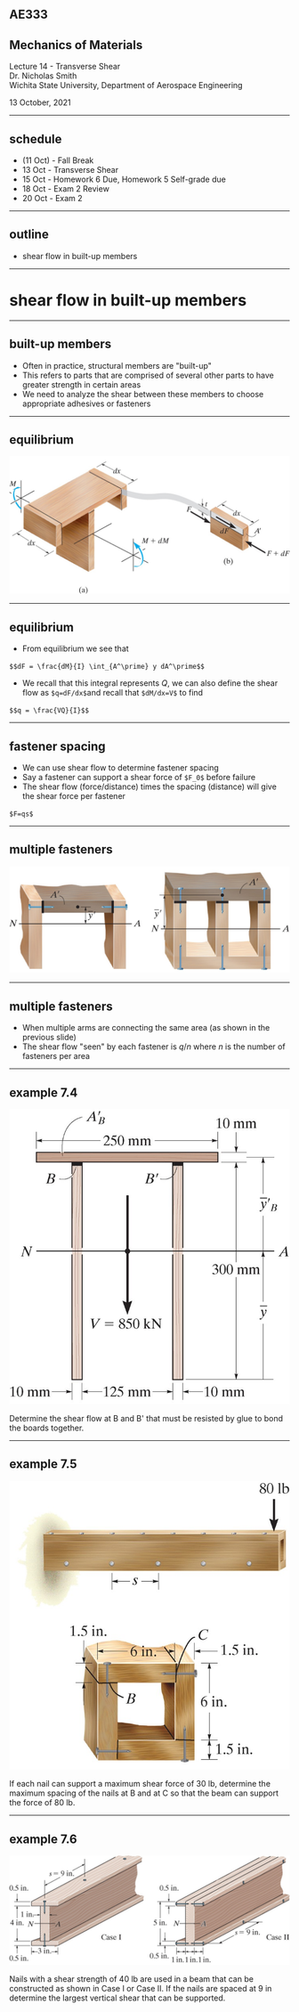 ## AE333
## Mechanics of Materials
Lecture 14 - Transverse Shear<br/>
Dr. Nicholas Smith<br/>
Wichita State University, Department of Aerospace Engineering

13 October, 2021

----
## schedule

- (11 Oct) - Fall Break
- 13 Oct - Transverse Shear
- 15 Oct - Homework 6 Due, Homework 5 Self-grade due
- 18 Oct - Exam 2 Review
- 20 Oct - Exam 2

----
## outline

<!-- vim-markdown-toc GFM -->

* shear flow in built-up members

<!-- vim-markdown-toc -->

---
# shear flow in built-up members

----
## built-up members

-   Often in practice, structural members are "built-up"
-   This refers to parts that are comprised of several other parts to have greater strength in certain areas
-   We need to analyze the shear between these members to choose appropriate adhesives or fasteners

----
## equilibrium

![](../images/built-up-equilibrium.jpg)

----
## equilibrium

-   From equilibrium we see that

`$$dF = \frac{dM}{I} \int_{A^\prime} y dA^\prime$$`

-   We recall that this integral represents *Q*, we can also define the shear flow as `$q=dF/dx$`and recall that `$dM/dx=V$` to find

`$$q = \frac{VQ}{I}$$`

----
## fastener spacing

-   We can use shear flow to determine fastener spacing
-   Say a fastener can support a shear force of `$F_0$` before failure
-   The shear flow (force/distance) times the spacing (distance) will give the shear force per fastener

`$F=qs$`

----
## multiple fasteners

![](../images/shear-flow-multiple.jpg)

----
## multiple fasteners

-   When multiple arms are connecting the same area (as shown in the previous slide)
-   The shear flow "seen" by each fastener is *q*/*n* where *n* is the number of fasteners per area

----
## example 7.4

![](../images/example-7-4.jpg) <!-- .element width="30%" -->

Determine the shear flow at B and B' that must be resisted by glue to bond the boards together.

----
## example 7.5

<div class="left">

![](../images/example-7-5.jpg)

</div>

<div class="right">

If each nail can support a maximum shear force of 30 lb, determine the maximum spacing of the nails at B and at C so that the beam can support the force of 80 lb.

</div>

----
## example 7.6

![](../images/example-7-6.jpg) <!-- .element width="50%" -->

Nails with a shear strength of 40 lb are used in a beam that can be constructed as shown in Case I or Case II. If the nails are spaced at 9 in determine the largest vertical shear that can be supported.


